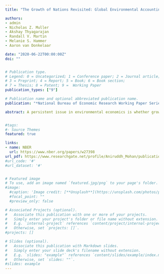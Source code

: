 ```yaml
---
title: "The Growth of Nations Revisited: Global Environmental Accounting from 1998 to 2018." 

authors:
- admin
- Nicholas Z. Muller
- Akshay Thyagarajan 
- Randall V. Martin
- Melanie S. Hammer 
- Aaron van Donkelaar

date: "2020-06-22T00:00:00Z"
doi: ""


# Publication type.
# Legend: 0 = Uncategorized; 1 = Conference paper; 2 = Journal article;
# 3 = Preprint; 4 = Report; 5 = Book; 6 = Book section;
# 7 = Thesis; 8 = Patent; 9 =  Working Paper
publication_types: ["9"]

# Publication name and optional abbreviated publication name.
publication: "*National Bureau of Economic Research Working Paper Series*"

abstract: A persistent issue in environmental economics is whether growth is sustainable. Pollution is a key driver of sustainability, which we define as an economy exhibiting falling pollution damages at its balanced growth path. We deduct air pollution and carbon dioxide damages from the national accounts for 163 countries between 1998 and 2018. Global pollution intensity fell from 1998 to 2008, remaining flat thereafter. China highlights the importance of defining sustainability in terms of damages; between 2011 and 2018, physical measures of environmental quality improved, but monetary damage increased by 50 percent. Sustainability based on emissions ignores this rise in damage.


#tags:
#- Source Themes
featured: true

links:
- name: NBER
  url: https://www.nber.org/papers/w27398
url_pdf: https://www.researchgate.net/profile/Aniruddh_Mohan/publication/342352008_The_Growth_of_Nations_Revisited_Global_Environmental_Accounting_from_1998_to_2018/links/5ef010b4299bf1faac6c90b3/The-Growth-of-Nations-Revisited-Global-Environmental-Accounting-from-1998-to-2018.pdf
#url_code: '#'
#url_dataset: '#'


# Featured image
# To use, add an image named `featured.jpg/png` to your page's folder. 
#image:
  #caption: 'Image credit: [**Unsplash**](https://unsplash.com/photos/pLCdAaMFLTE)'
  #focal_point: ""
  #preview_only: false

# Associated Projects (optional).
#   Associate this publication with one or more of your projects.
#   Simply enter your project's folder or file name without extension.
#   E.g. `internal-project` references `content/project/internal-project/index.md`.
#   Otherwise, set `projects: []`.
#projects: []

# Slides (optional).
#   Associate this publication with Markdown slides.
#   Simply enter your slide deck's filename without extension.
#   E.g. `slides: "example"` references `content/slides/example/index.md`.
#   Otherwise, set `slides: ""`.
#slides: example
---
```


